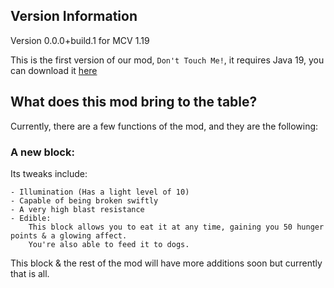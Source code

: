 ## Version Information

Version 0.0.0+build.1 for MCV 1.19

This is the first version of our mod, ```Don't Touch Me!```, it requires Java 19, you can download it [here](https://adoptium.net/temurin/releases/?package=jdk&version=19)

## What does this mod bring to the table?
Currently, there are a few functions of the mod, and they are the following:

### A new block:
Its tweaks include:
``` 
- Illumination (Has a light level of 10)
- Capable of being broken swiftly
- A very high blast resistance
- Edible:
    This block allows you to eat it at any time, gaining you 50 hunger points & a glowing affect. 
    You're also able to feed it to dogs.
```

This block & the rest of the mod will have more additions soon but currently that is all.